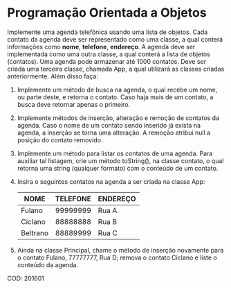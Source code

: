 # Programação Orientada a Objetos

Implemente uma agenda telefônica usando uma lista de objetos. Cada contato da
agenda deve ser representado como uma classe, a qual conterá informações como **nome**,
**telefone**, **endereço**. A agenda deve ser implementada como uma outra
classe, a qual conterá a lista de objetos (contatos). Uma agenda pode armazenar até 1000
contatos. Deve ser criada uma terceira classe, chamada App, a qual utilizará as
classes criadas anteriormente. Além disso faça:

1. Implemente um método de busca na agenda, o qual recebe um nome, ou parte
   deste, e retorna o contato. Caso haja mais de um contato, a busca deve retornar
   apenas o primeiro.
   
2. Implemente métodos de inserção, alteração e remoção de contatos da agenda.
   Caso o nome de um contato sendo inserido já exista na agenda, a inserção se torna
   uma alteração. A remoção atribui null a posição do contato removido.
   
3. Implemente um método para listar os contatos de uma agenda. Para auxiliar tal
   listagem, crie um método toString(), na classe contato, o qual retorna uma string
   (qualquer formato) com o conteúdo de um contato.
   
4. Insira o seguintes contatos na agenda a ser criada na classe App:

    NOME | TELEFONE | ENDEREÇO 
    ---| ---|---
    Fulano | 99999999 | Rua A 
    Ciclano | 88888888 | Rua B 
    Beltrano | 88889999 | Rua C
    
5. Ainda na classe Principal, chame o método de inserção novamente para o contato
   Fulano, 77777777, Rua D; remova o contato Ciclano e liste o conteúdo da
   agenda.
   
COD: 201601